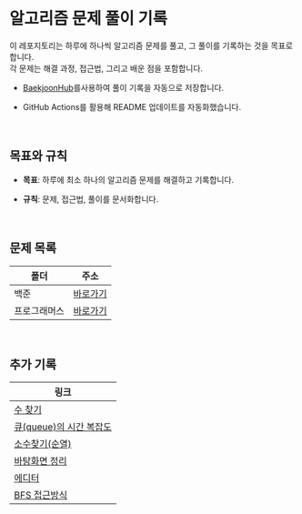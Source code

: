 # 알고리즘 문제 풀이 기록

이 레포지토리는 하루에 하나씩 알고리즘 문제를 풀고, 그 풀이를 기록하는 것을 목표로 합니다.
<br/> 각 문제는 해결 과정, 접근법, 그리고 배운 점을 포함합니다.
- [BaekjoonHub](https://github.com/BaekjoonHub/BaekjoonHub)를사용하여 풀이 기록을 자동으로 저장합니다.
- GitHub Actions를 활용해 README 업데이트를 자동화했습니다.

  <br/>

## 목표와 규칙

- **목표**: 하루에 최소 하나의 알고리즘 문제를 해결하고 기록합니다.
- **규칙**: 문제, 접근법, 풀이를 문서화합니다.

  <br/>

## 문제 목록

| 폴더         | 주소                       |
| ------------ | -------------------------- |
| 백준         | [바로가기](./백준)         |
| 프로그래머스 | [바로가기](./프로그래머스) |

  <br/>



## 추가 기록
|링크 |
|----|
|[수 찾기](https://xxziiko.notion.site/1920-1144ae05ecc78053ad91c13b0382fdd8?pvs=4)|
|[큐(queue)의 시간 복잡도](https://xxziiko.notion.site/queue-1124ae05ecc7805186ced40d05f82944?pvs=4)|
|[소수찾기(순열)](https://www.notion.so/xxziiko/10c4ae05ecc7808faddbc06f9b35dfa5?pvs=4)|
|[바탕화면 정리](https://xxziiko.notion.site/2f66267cbb504341a8e4d331bc9577a8?pvs=4)|
|[에디터](https://xxziiko.notion.site/1406-10f4ae05ecc78081947dcba2e101abdf?pvs=4)|
|[BFS 접근방식](https://xxziiko.notion.site/BFS-1084ae05ecc780d9b5c9e6eceb960b29?pvs=4)|
